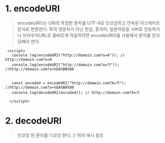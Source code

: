 # 1. encodeURI
>encodeURI()는 URI의 특정한 문자를 UTF-8로 인코딩하고 연속된 이스케이프 문자로 변환한다. 특히 영문자가 아닌 한글, 중국어, 일본어등을 서버로 전송하거나 
브라우저URL로 올바르게 작동하려면 encodeURI()를 사용해서 문자를 인코딩해야 한다.

~~~encode_decodeURI
 <script>
   console.log(encodeURI("http://domain.com?x=A")); // http://domain.com?x=A
   console.log(encodeURI("http://domain.com?x=가")); //http://domain.com?x=%EA%B0%80


   const encoded = encodeURI("http://domain.com?X=가"); //http://domain.com?x=%EA%B0%80
   console.log(decodeURI(encoded)); // http://domain.com?X=가

  </script>
  ~~~
  
  # 2. decodeURI
  >인코딩 된 문자를 디코딩 한다. // 위의 예시 참조
